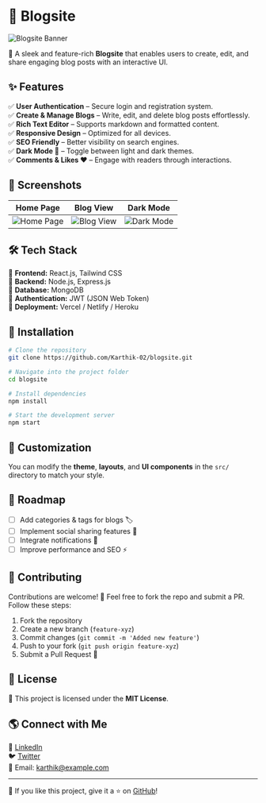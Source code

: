 # 📖 Blogsite

![Blogsite Banner](https://via.placeholder.com/1000x300?text=Welcome+to+Blogsite)

🚀 A sleek and feature-rich **Blogsite** that enables users to create, edit, and share engaging blog posts with an interactive UI.

## ✨ Features

✅ **User Authentication** – Secure login and registration system.  
✅ **Create & Manage Blogs** – Write, edit, and delete blog posts effortlessly.  
✅ **Rich Text Editor** – Supports markdown and formatted content.  
✅ **Responsive Design** – Optimized for all devices.  
✅ **SEO Friendly** – Better visibility on search engines.  
✅ **Dark Mode 🌙** – Toggle between light and dark themes.  
✅ **Comments & Likes ❤️** – Engage with readers through interactions.

## 📸 Screenshots

| Home Page | Blog View | Dark Mode |
|-----------|-----------|-----------|
| ![Home Page](https://via.placeholder.com/300x200) | ![Blog View](https://via.placeholder.com/300x200) | ![Dark Mode](https://via.placeholder.com/300x200) |

## 🛠️ Tech Stack

🔹 **Frontend:** React.js, Tailwind CSS  
🔹 **Backend:** Node.js, Express.js  
🔹 **Database:** MongoDB  
🔹 **Authentication:** JWT (JSON Web Token)  
🔹 **Deployment:** Vercel / Netlify / Heroku

## 🚀 Installation

```bash
# Clone the repository
git clone https://github.com/Karthik-02/blogsite.git

# Navigate into the project folder
cd blogsite

# Install dependencies
npm install

# Start the development server
npm start
```

## 🎨 Customization

You can modify the **theme**, **layouts**, and **UI components** in the `src/` directory to match your style.

## 📌 Roadmap

- [ ] Add categories & tags for blogs 🏷️  
- [ ] Implement social sharing features 📢  
- [ ] Integrate notifications 🔔  
- [ ] Improve performance and SEO ⚡

## 🤝 Contributing

Contributions are welcome! 🎉 Feel free to fork the repo and submit a PR. Follow these steps:

1. Fork the repository
2. Create a new branch (`feature-xyz`)
3. Commit changes (`git commit -m 'Added new feature'`)
4. Push to your fork (`git push origin feature-xyz`)
5. Submit a Pull Request 🚀

## 📜 License

📝 This project is licensed under the **MIT License**.

## 🌎 Connect with Me

💼 [LinkedIn](https://www.linkedin.com/in/karthik-02)  
🐦 [Twitter](https://twitter.com/karthik_02)  
📧 Email: karthik@example.com

---

💙 If you like this project, give it a ⭐ on [GitHub](https://github.com/Karthik-02/blogsite)!
